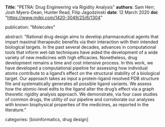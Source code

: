 __Title__: "PETRA: Drug Engineering via Rigidity Analysis"
__authors__: Sam Herr, Josh Myers-Dean, Hunter Read, Filip Jagodzinski
__date__:  12 March 2020
__doi__: "https://www.mdpi.com/1420-3049/25/6/1304"



publication: "Molecules"

abstract: "Rational drug design aims to develop pharmaceutical agents that impart maximal therapeutic benefits via their interaction with their intended biological targets. In the past several decades, advances in computational tools that inform wet-lab techniques have aided the development of a wide variety of new medicines with high efficacies. Nonetheless, drug development remains a time and cost intensive process. In this work, we have developed a computational pipeline for assessing how individual atoms contribute to a ligand’s effect on the structural stability of a biological target. Our approach takes as input a protein-ligand resolved PDB structure file and systematically generates all possible ligand variants. We assess how the atomic-level edits to the ligand alter the drug’s effect via a graph theoretic rigidity analysis approach. We demonstrate, via four case studies of common drugs, the utility of our pipeline and corroborate our analyses with known biophysical properties of the medicines, as reported in the literature."

categories: [bioinformatics, drug design]
